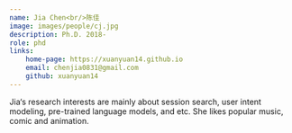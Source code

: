 ```yaml
---
name: Jia Chen<br/>陈佳
image: images/people/cj.jpg
description: Ph.D. 2018-
role: phd
links:
    home-page: https://xuanyuan14.github.io
    email: chenjia0831@gmail.com
    github: xuanyuan14
---
```


Jia‘s research interests are mainly about session search, user intent modeling, pre-trained language models, and etc. She likes popular music, comic and animation.